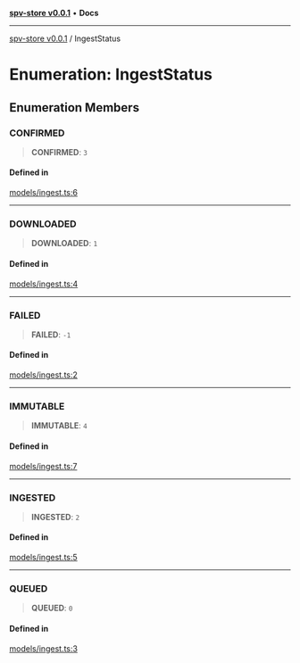 [**spv-store v0.0.1**](../README.md) • **Docs**

***

[spv-store v0.0.1](../globals.md) / IngestStatus

# Enumeration: IngestStatus

## Enumeration Members

### CONFIRMED

> **CONFIRMED**: `3`

#### Defined in

[models/ingest.ts:6](https://github.com/shruggr/ts-casemod-spv/blob/68dc275688b04f6a33c5c6063e9fd70d6c8a63ef/src/models/ingest.ts#L6)

***

### DOWNLOADED

> **DOWNLOADED**: `1`

#### Defined in

[models/ingest.ts:4](https://github.com/shruggr/ts-casemod-spv/blob/68dc275688b04f6a33c5c6063e9fd70d6c8a63ef/src/models/ingest.ts#L4)

***

### FAILED

> **FAILED**: `-1`

#### Defined in

[models/ingest.ts:2](https://github.com/shruggr/ts-casemod-spv/blob/68dc275688b04f6a33c5c6063e9fd70d6c8a63ef/src/models/ingest.ts#L2)

***

### IMMUTABLE

> **IMMUTABLE**: `4`

#### Defined in

[models/ingest.ts:7](https://github.com/shruggr/ts-casemod-spv/blob/68dc275688b04f6a33c5c6063e9fd70d6c8a63ef/src/models/ingest.ts#L7)

***

### INGESTED

> **INGESTED**: `2`

#### Defined in

[models/ingest.ts:5](https://github.com/shruggr/ts-casemod-spv/blob/68dc275688b04f6a33c5c6063e9fd70d6c8a63ef/src/models/ingest.ts#L5)

***

### QUEUED

> **QUEUED**: `0`

#### Defined in

[models/ingest.ts:3](https://github.com/shruggr/ts-casemod-spv/blob/68dc275688b04f6a33c5c6063e9fd70d6c8a63ef/src/models/ingest.ts#L3)
